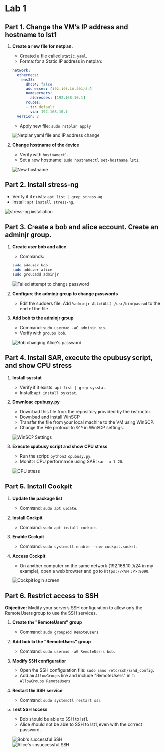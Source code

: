 # Lab 1 

## Part 1. Change the VM’s IP address and hostname to lst1 

1. **Create a new file for netplan.**
    - Created a file called `static.yaml`.
    - Format for a Static IP address in netplan:
    ```yaml
    network:
      ethernets:
        ens33:
          dhcp4: false
          addresses: [192.168.10.201/24]
          nameservers:
            addresses: [192.168.10.1]
          routes:
          - to: default
            via: 192.168.10.1
      version: 2
    ```
    - Apply new file: `sudo netplan apply`  

    ![Netplan yaml file and IP address change](/Linux%20Server%20Technologies/Lab_Images/lab1-1.png)

2. **Change hostname of the device**
    - Verify with `hostnamectl`.
    - Set a new hostname: `sudo hostnamectl set-hostname lst1`.

    ![New hostname](/Linux%20Server%20Technologies/Lab_Images/lab1-2.png)

## Part 2. Install stress-ng

- Verify if it exists: `apt list | grep stress-ng`.
- Install: `apt install stress-ng`.

![stress-ng installation](/Linux%20Server%20Technologies/Lab_Images/lab1-3.png)

## Part 3. Create a bob and alice account. Create an adminjr group.

1. **Create user bob and alice**
    - Commands:
    ```bash
    sudo adduser bob
    sudo adduser alice
    sudo groupadd adminjr
    ```

    ![Failed attempt to change password](/Linux%20Server%20Technologies/Lab_Images/lab1-4.png)

2. **Configure the adminjr group to change passwords**
    - Edit the sudoers file: Add `%adminjr ALL=(ALL) /usr/bin/passwd` to the end of the file.

3. **Add bob to the adminjr group**
    - Command: `sudo usermod -aG adminjr bob`.
    - Verify with `groups bob`.

    ![Bob changing Alice's password](/Linux%20Server%20Technologies/Lab_Images/lab1-5.png)

## Part 4. Install SAR, execute the cpubusy script, and show CPU stress

1. **Install sysstat**
    - Verify if it exists: `apt list | grep sysstat`.
    - Install: `apt install sysstat`.


2. **Download cpubusy.py**
    - Download this file from the repository provided by the instructor.
    - Download and install WinSCP
    - Transfer the file from your local machine to the VM using WinSCP.
    - Change the File protocol to `SCP` in WinSCP settings.

    ![WinSCP Settings](/Linux%20Server%20Technologies/Lab_Images/lab1-6.png)

3. **Execute cpubusy script and show CPU stress**
    - Run the script: `python3 cpubusy.py`.
    - Monitor CPU performance using SAR: `sar -u 1 20`.

    ![CPU stress](/Linux%20Server%20Technologies/Lab_Images/lab1-7.png)

## Part 5. Install Cockpit

1. **Update the package list**
    - Command: `sudo apt update`.

2. **Install Cockpit**
    - Command: `sudo apt install cockpit`.

3. **Enable Cockpit**
    - Command: `sudo systemctl enable --now cockpit.socket`.

4. **Access Cockpit**
    - On another computer on the same network (192.168.10.0/24 in my example), open a web browser and go to `https://<VM IP>:9090`.

    ![Cockpit login screen](/Linux%20Server%20Technologies/Lab_Images/lab1-8.png)

## Part 6. Restrict access to SSH

**Objective:** Modify your server’s SSH configuration to allow only the RemoteUsers group to use the SSH services.

1. **Create the "RemoteUsers" group**
    - Command: `sudo groupadd RemoteUsers`.

2. **Add bob to the "RemoteUsers" group**
    - Command: `sudo usermod -aG RemoteUsers bob`.

3. **Modify SSH configuration**
    - Open the SSH configuration file: `sudo nano /etc/ssh/sshd_config`.
    - Add an `AllowGroups` line and include "RemoteUsers" in it: `AllowGroups RemoteUsers`.

4. **Restart the SSH service**
    - Command: `sudo systemctl restart ssh`.

5. **Test SSH access**
    - Bob should be able to SSH to lst1.
    - Alice should not be able to SSH to lst1, even with the correct password.

    ![Bob's successful SSH](/Linux%20Server%20Technologies/Lab_Images/lab1-10.png)  
    ![Alice's unsuccessful SSH](/Linux%20Server%20Technologies/Lab_Images/lab1-11.png)